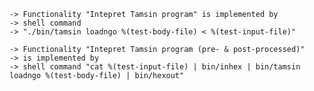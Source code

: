 
    -> Functionality "Intepret Tamsin program" is implemented by
    -> shell command
    -> "./bin/tamsin loadngo %(test-body-file) < %(test-input-file)"

    -> Functionality "Intepret Tamsin program (pre- & post-processed)"
    -> is implemented by
    -> shell command "cat %(test-input-file) | bin/inhex | bin/tamsin loadngo %(test-body-file) | bin/hexout"
